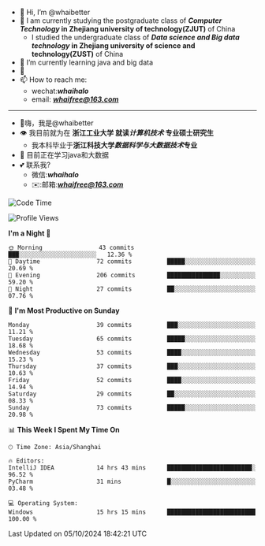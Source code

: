 - 👋 Hi, I’m @whaibetter
- 👀 I am currently studying the postgraduate class of ***Computer Technology* in Zhejiang university of technology(ZJUT)** of China
  -  I studied the undergraduate class of ***Data science and Big data technology* in Zhejiang university of science and technology(ZUST)** of China
- 🌱 I’m currently learning java and big data
- 💞️ 
- 📫 How to reach me: 
  - wechat:***whaihalo***
  - email: ***whaifree@163.com***
 ------------------------
- 👋嗨，我是@whaibetter
- 👁 我目前就为在 **浙江工业大学 就读*计算机技术* 专业硕士研究生**
  - 我本科毕业于**浙江科技大学*数据科学与大数据技术*专业**
- 🌴 目前正在学习java和大数据
- 💕 联系我?
  - 微信:***whaihalo***
  - ✉️:邮箱:***whaifree@163.com***

<!--START_SECTION:waka-->
![Code Time](http://img.shields.io/badge/Code%20Time-502%20hrs%2032%20mins-blue)

![Profile Views](http://img.shields.io/badge/Profile%20Views-0-blue)

**I'm a Night 🦉** 

```text
🌞 Morning                43 commits          ███░░░░░░░░░░░░░░░░░░░░░░   12.36 % 
🌆 Daytime                72 commits          █████░░░░░░░░░░░░░░░░░░░░   20.69 % 
🌃 Evening                206 commits         ███████████████░░░░░░░░░░   59.20 % 
🌙 Night                  27 commits          ██░░░░░░░░░░░░░░░░░░░░░░░   07.76 % 
```
📅 **I'm Most Productive on Sunday** 

```text
Monday                   39 commits          ███░░░░░░░░░░░░░░░░░░░░░░   11.21 % 
Tuesday                  65 commits          █████░░░░░░░░░░░░░░░░░░░░   18.68 % 
Wednesday                53 commits          ████░░░░░░░░░░░░░░░░░░░░░   15.23 % 
Thursday                 37 commits          ███░░░░░░░░░░░░░░░░░░░░░░   10.63 % 
Friday                   52 commits          ████░░░░░░░░░░░░░░░░░░░░░   14.94 % 
Saturday                 29 commits          ██░░░░░░░░░░░░░░░░░░░░░░░   08.33 % 
Sunday                   73 commits          █████░░░░░░░░░░░░░░░░░░░░   20.98 % 
```


📊 **This Week I Spent My Time On** 

```text
🕑︎ Time Zone: Asia/Shanghai

🔥 Editors: 
IntelliJ IDEA            14 hrs 43 mins      ████████████████████████░   96.52 % 
PyCharm                  31 mins             █░░░░░░░░░░░░░░░░░░░░░░░░   03.48 % 

💻 Operating System: 
Windows                  15 hrs 15 mins      █████████████████████████   100.00 % 
```


 Last Updated on 05/10/2024 18:42:21 UTC
<!--END_SECTION:waka-->
